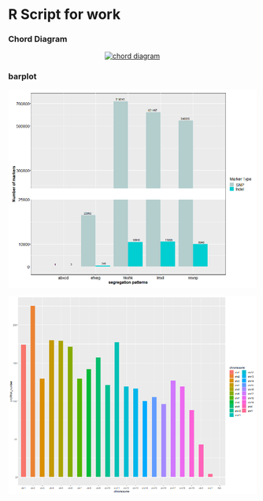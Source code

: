 # R Script for work

### Chord Diagram

<div align="center"><a href=""><img src="chord/Fig/chord.png" width="80%" alt="chord diagram"></a></div>

### barplot

![breaks plot](Fig/breaks.png)

![breaks plot](circRNA/D_6w_VD.chr.distribution.png)

